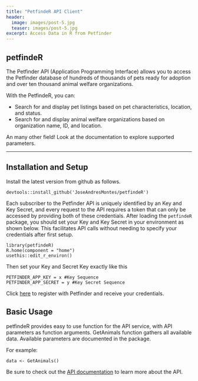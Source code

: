 ```yaml
---
title: "PetfindeR API Client"
header:
  image: images/post-5.jpg
  teaser: images/post-5.jpg
excerpt: Access Data in R from Petfinder
---
```


## petfindeR

The Petfinder API (Application Programming Interface) allows you to access the Petfinder database of hundreds of thousands of pets ready for adoption and over ten thousand animal welfare organizations. 

With the PetfindeR, you can:

* Search for and display pet listings based on pet characteristics, location, and status.
* Search for and display animal welfare organizations based on organization name, ID, and location.

An many other field! Look at the documentation to explore supported parameters.
___

## Installation and Setup
Install the latest version from github as follows.

```
devtools::install_github('JoseAndresMontes/petfindeR')
```

Each subscriber to the Petfinder API is uniquely identified by an Key and Key Secret, and every request to the API requires a token that can only be accessed by providing both of these credentials. After loading the `petfindeR` package, you should set your Key and Key Secret in your environment as shown below. This facilitates API calls without needing to specify your credentials after first setup.

```
library(petfindeR)
R.home(component = "home")
usethis::edit_r_environ()
```

Then set your Key and Secret Key exactly like this
```
PETFINDER_APP_KEY = x #Key Sequence
PETFINDER_APP_SECRET = y #Key Secret Sequence
```
Click [here](https://www.petfinder.com/developers/) to register with Petfinder and receive your credentials.
 
## Basic Usage
petfindeR provides easy to use function for the API service, with API parameters as function arguments. GetAnimals function gathers all available data. Available parameters are documented in the package.

For example:

```
data <- GetAnimals()
```

Be sure to check out the [API documentation](https://www.petfinder.com/developers/v2/docs/) to learn more about the API. 
